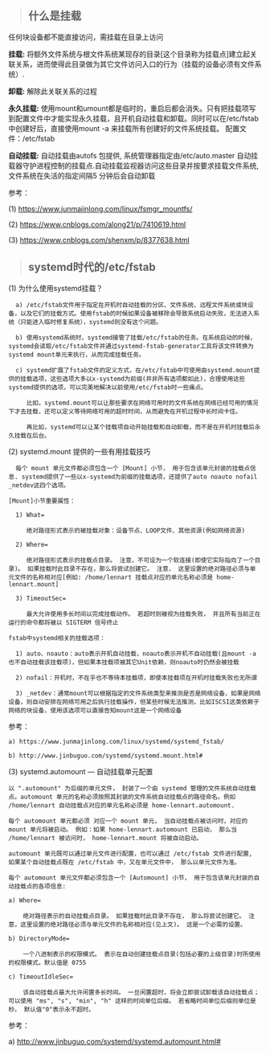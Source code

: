 > ## 什么是挂载

  任何块设备都不能直接访问，需挂载在目录上访问

  **挂载:** 将额外文件系统与根文件系统某现存的目录[这个目录称为挂载点]建立起关联关系，进而使得此目录做为其它文件访问入口的行为（挂载的设备必须有文件系统）.
  
  **卸载:** 解除此关联关系的过程

  **永久挂载:** 使用mount和umount都是临时的，重启后都会消失。只有把挂载项写到配置文件中才能实现永久挂载，且开机自动挂载和卸载。同时可以在/etc/fstab中创建好后，直接使用mount -a 来挂载所有创建好的文件系统挂载。
  配置文件：/etc/fstab

  **自动挂载:** 自动挂载由autofs 包提供, 系统管理器指定由/etc/auto.master 自动挂载器守护进程控制的挂载点.自动挂载监视器访问这些目录并按要求挂载文件系统, 文件系统在失活的指定间隔5 分钟后会自动卸载

参考：

(1) https://www.junmajinlong.com/linux/fsmgr_mountfs/

(2) https://www.cnblogs.com/along21/p/7410619.html

(3) https://www.cnblogs.com/shenxm/p/8377638.html

> ## systemd时代的/etc/fstab

  (1) 为什么使用systemd挂载？
  
      a) /etc/fstab文件用于指定在开机时自动挂载的分区、文件系统、远程文件系统或块设备，以及它们的挂载方式。使用fstab的时候如果设备被移除会导致系统启动失败，无法进入系统（只能进入临时修复系统），systemd则没有这个问题。

      b) 使用systemd系统时，systemd接管了挂载/etc/fstab的任务。在系统启动的时候，systemd会读取/etc/fstab文件并通过systemd-fstab-generator工具将该文件转换为systemd mount单元来执行，从而完成挂载任务。

      c) systemd扩展了fstab文件的定义方式，在/etc/fstab中可使用由systemd.mount提供的挂载选项，这些选项大多以x-systemd为前缀(并非所有选项都如此)，合理使用这些systemd提供的选项，可以完美地解决以前使用/etc/fstab时一些痛点。

         比如，systemd.mount可以让那些要求在网络可用时的文件系统在网络已经可用的情况下才去挂载，还可以定义等待网络可用的超时时间，从而避免在开机过程中长时间卡住。

         再比如，systemd可以让某个挂载项自动开始挂载和自动卸载，而不是在开机时挂载后永久挂载在后台。

  (2) systemd.mount 提供的一些有用挂载技巧

      每个 mount 单元文件都必须包含一个 [Mount] 小节， 用于包含该单元封装的挂载点信息. systemd提供了一些以x-systemd为前缀的挂载选项，还提供了auto noauto nofail _netdev这四个选项。
      
```
[Mount]小节重要属性：
 
  1) What=

     绝对路径形式表示的被挂载对象：设备节点、LOOP文件、其他资源(例如网络资源)
     
  2) Where=
  
     绝对路径形式表示的挂载点目录。 注意，不可设为一个软连接(即使它实际指向了一个目录)。 如果挂载时此目录不存在，那么将尝试创建它。 注意， 这里设置的绝对路径必须与单元文件的名称相对应[例如: /home/lennart 挂载点对应的单元名称必须是 home-lennart.mount]

  3) TimeoutSec=
  
     最大允许使用多长时间以完成挂载动作。 若超时则被视为挂载失败， 并且所有当前正在运行的命令都将被以 SIGTERM 信号终止

fstab中systemd相关的挂载选项：

  1) auto、noauto：auto表示开机自动挂载，noauto表示开机不自动挂载(且mount -a也不自动挂载该挂载项)，但如果本挂载项被其它Unit依赖，则noauto时仍然会被挂载

  2) nofail：开机时，不在乎也不等待本挂载项，即使本挂载项在开机时挂载失败也无所谓

  3) _netdev：通常mount可以根据指定的文件系统类型来推测是否是网络设备，如果是网络设备，则自动安排在网络可用之后执行挂载操作，但某些时候无法推测，比如ISCSI这类依赖于网络的块设备，使用该选项可以直接告知mount这是一个网络设备

```

参考：

    a) https://www.junmajinlong.com/linux/systemd/systemd_fstab/

    b) http://www.jinbuguo.com/systemd/systemd.mount.html#


  (3) systemd.automount — 自动挂载单元配置

    以 ".automount" 为后缀的单元文件， 封装了一个由 systemd 管理的文件系统自动挂载点。automount 单元的名称必须按照其封装的文件系统自动挂载点的路径命名。例如 /home/lennart 自动挂载点对应的单元名称必须是 home-lennart.automount.
    
    每个 automount 单元都必须 对应一个 mount 单元， 当自动挂载点被访问时，对应的 mount 单元将被启动。 例如：如果 home-lennart.automount 已启动， 那么当 /home/lennart 被访问时， home-lennart.mount 将被自动启动。

```
automount 单元既可以通过单元文件进行配置，也可以通过 /etc/fstab 文件进行配置, 如果某个自动挂载点既在 /etc/fstab 中，又在单元文件中， 那么以单元文件为准。

每个 automount 单元文件都必须包含一个 [Automount] 小节， 用于包含该单元封装的自动挂载点的各项信息:

a) Where=

    绝对路径表示的自动挂载点目录。 如果挂载时此目录不存在， 那么将尝试创建它。 注意，这里设置的绝对路径必须与单元文件的名称相对应(见上文)。 这是一个必需的设置。

b) DirectoryMode=
    
    一个八进制表示的权限模式。 表示在自动创建挂载点目录(包括必要的上级目录)时所使用的权限模式。默认值是 0755

c) TimeoutIdleSec=
    
    该自动挂载点最大允许闲置多长时间。 一旦闲置超时，将会立即尝试卸载该自动挂载点； 可以使用 "ms", "s", "min", "h" 这样的时间单位后缀。 若省略时间单位后缀则单位是秒。 默认值"0"表示永不超时。

```

参考：

   a) http://www.jinbuguo.com/systemd/systemd.automount.html#
